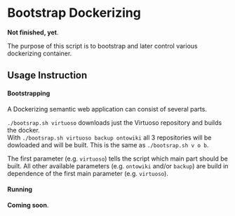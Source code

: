 # Bootstrap Dockerizing

**Not finished, yet**.

The purpose of this script is to bootstrap and later control various dockerizing container.

## Usage Instruction
#### Bootstrapping

A Dockerizing semantic web application can consist of several parts.  

`./bootsrap.sh virtuoso` downloads just the Virtuoso repository and builds the docker.  
With `./bootsrap.sh virtuoso backup ontowiki` all 3 repositories will be dowloaded and will be built. This is the same as `./bootsrap.sh v o b`.  

The first parameter (e.g. `virtuoso`) tells the script which main part should be built. All other available parameters (e.g. `ontowiki` and/or  `backup`) are build in dependence of the first main parameter (e.g. `virtuoso`). 

#### Running

**Coming soon**.
